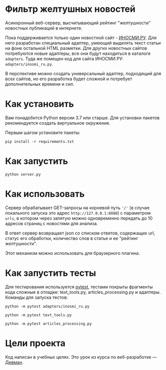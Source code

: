 # Фильтр желтушных новостей

Асинхронный веб-сервер, высчитывающий рейтинг "желтушности" новостных публикаций в интернете.

Пока поддерживается только один новостной сайт - [ИНОСМИ.РУ](https://inosmi.ru/). Для него разработан специальный адаптер, умеющий выделять текст статьи на фоне остальной HTML разметки. Для других новостных сайтов потребуются новые адаптеры, все они будут находиться в каталоге `adapters`. Туда же помещен код для сайта ИНОСМИ.РУ: `adapters/inosmi_ru.py`.

В перспективе можно создать универсальный адаптер, подходящий для всех сайтов, но его разработка будет сложной и потребует дополнительных времени и сил.

# Как установить

Вам понадобится Python версии 3.7 или старше. Для установки пакетов рекомендуется создать виртуальное окружение.

Первым шагом установите пакеты:

```python3
pip install -r requirements.txt
```

# Как запустить

```python3
python server.py
```

# Как использовать

Сервер обрабатывает GET-запросы на корневой путь `'/'` (в случае локального запуска это адрес `http://127.0.0.1:8080`) с параметром `urls`, в котором через запятую можно одновременно передать до 10 адресов страниц с новостями для анализа.

В ответ сервер возвращает json со списком ответов, содержащих url, статус его обработки, количество слов в статье и ее "рейтинг желтушности".

Этот механизм можно использовать для браузерного плагина.

# Как запустить тесты

Для тестирования используется [pytest](https://docs.pytest.org/en/latest/), тестами покрыты фрагменты кода сложные в отладке: text_tools.py, articles_processing.py и адаптеры. Команды для запуска тестов:

```
python -m pytest adapters/inosmi_ru.py
```

```
python -m pytest text_tools.py
```

```
python -m pytest articles_processing.py
```

# Цели проекта

Код написан в учебных целях. Это урок из курса по веб-разработке — [Девман](https://dvmn.org).

